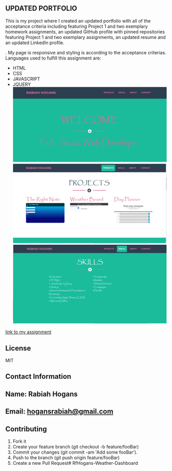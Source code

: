 ## UPDATED PORTFOLIO

This is my project where I created an updated portfolio with all of the acceptance criteria including featuring Project 1 and two exemplary homework assignments, an updated GitHub profile with pinned repositories featuring Project 1 and two exemplary assignments, an updated resume and an updated LinkedIn profile.

. My page is responsive and styling is according to the acceptance criterias. Languages used to fulfill this assignment are:

- HTML
- CSS
- JAVASCRIPT
- JQUERY
![photo of my assignment](./Images/readme-port1.PNG)
![photo of my assignment](./Images/readme-port2.PNG)
![photo of my assignment](./Images/readme-port3.PNG)




[link to my assignment](https://rabiahfh.github.io/Rabiah-Hogansportfolio/)
## License
MIT
## Contact Information
## Name: Rabiah Hogans <br>
## Email: hogansrabiah@gmail.com
## Contributing


1. Fork it
2. Create your feature branch (git checkout -b feature/fooBar)
3. Commit your changes (git commit -am 'Add some fooBar').
4. Push to the branch (git push origin feature/fooBar)
5. Create a new Pull Request# RfHogans-Weather-Dashboard
